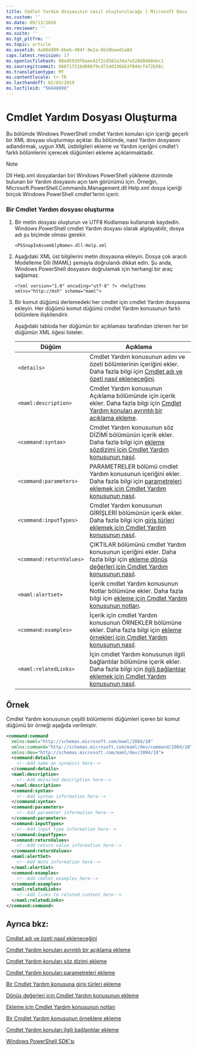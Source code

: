 ```yaml
---
title: Cmdlet Yardım dosyasının nasıl oluşturulacağı | Microsoft Docs
ms.custom: ''
ms.date: 09/13/2016
ms.reviewer: ''
ms.suite: ''
ms.tgt_pltfrm: ''
ms.topic: article
ms.assetid: 4a88dd89-6beb-494f-9e2a-6b10baed1a8d
caps.latest.revision: 17
ms.openlocfilehash: 08e05939f8aee42f2cd502a3da7a528d8460dec1
ms.sourcegitcommit: b6871f21bd666f9cd71dd336bb3f844cf472b56c
ms.translationtype: MT
ms.contentlocale: tr-TR
ms.lasthandoff: 02/03/2019
ms.locfileid: "56848898"
---
```

# <a name="how-to-create-the-cmdlet-help-file"></a>Cmdlet Yardım Dosyası Oluşturma

Bu bölümde Windows PowerShell cmdlet Yardım konuları için içeriği geçerli bir XML dosyası oluşturmayı açıklar. Bu bölümde, nasıl Yardım dosyasını adlandırmak, uygun XML üstbilgileri ekleme ve Yardım içeriğini cmdlet'i farklı bölümlerini içerecek düğümleri ekleme açıklanmaktadır.

> [!NOTE]
> Dll Help.xml dosyalardan biri Windows PowerShell yükleme dizininde bulunan bir Yardım dosyasını açın tam görünümü için. Örneğin, Microsoft.PowerShell.Commands.Management.dll Help.xml dosya içeriği birçok Windows PowerShell cmdlet'lerini içerir.

### <a name="how-to-create-a-cmdlet-help-file"></a>Bir Cmdlet Yardım dosyası oluşturma

1. Bir metin dosyası oluşturun ve UTF8 Kodlaması kullanarak kaydedin. Windows PowerShell cmdlet Yardım dosyası olarak algılayabilir, dosya adı şu biçimde olması gerekir.

   `<PSSnapInAssemblyName>.dll-Help.xml`

2. Aşağıdaki XML üst bilgilerini metin dosyasına ekleyin. Dosya çok aracılı Modelleme Dili (MAML) şemayla doğrulandı dikkat edin. Şu anda, Windows PowerShell dosyasını doğrulamak için herhangi bir araç sağlamaz.

   `<?xml version="1.0" encoding="utf-8" ?> <helpItems xmlns="http://msh" schema="maml">`

3. Bir komut düğümü derlemedeki her cmdlet için cmdlet Yardım dosyasına ekleyin. Her düğümü komut düğümü cmdlet Yardım konusunun farklı bölümlere ilişkilendirir.

   Aşağıdaki tabloda her düğümün bir açıklaması tarafından izlenen her bir düğümün XML öğesi listeler.

   |Düğüm|Açıklama|
   |----------|-----------------|
   |`<details>`|Cmdlet Yardım konusunun adını ve özeti bölümlerinin içeriğini ekler. Daha fazla bilgi için [Cmdlet adı ve özeti nasıl ekleneceğini](./how-to-add-the-cmdlet-name-and-synopsis-to-a-cmdlet-help-topic.md).|
   |`<maml:description>`|Cmdlet Yardım konusunun Açıklama bölümünde için içerik ekler. Daha fazla bilgi için [Cmdlet Yardım konuları ayrıntılı bir açıklama ekleme](./how-to-add-a-cmdlet-description.md).|
   |`<command:syntax>`|Cmdlet Yardım konusunun söz DİZİMİ bölümünün içerik ekler. Daha fazla bilgi için [ekleme sözdizimi için Cmdlet Yardım konusunun nasıl](./how-to-add-syntax-to-a-cmdlet-help-topic.md).|
   |`<command:parameters>`|PARAMETRELER bölümü cmdlet Yardım konusunun içeriğini ekler. Daha fazla bilgi için [parametreleri eklemek için Cmdlet Yardım konusunun nasıl](./how-to-add-parameter-information.md).|
   |`<command:inputTypes>`|Cmdlet Yardım konusunun GİRİŞLERİ bölümünün içerik ekler. Daha fazla bilgi için [giriş türleri eklemek için Cmdlet Yardım konusunun nasıl](./how-to-add-input-types-to-a-cmdlet-help-topic.md).|
   |`<command:returnValues>`|ÇIKTILAR bölümünü cmdlet Yardım konusunun içeriğini ekler. Daha fazla bilgi için [ekleme dönüş değerleri için Cmdlet Yardım konusunun nasıl](./how-to-add-return-values-to-a-cmdlet-help-topic.md).|
   |`<maml:alertset>`|İçerik cmdlet Yardım konusunun Notlar bölümüne ekler. Daha fazla bilgi için [ekleme için Cmdlet Yardım konusunun notları](./how-to-add-notes-to-a-cmdlet-help-topic.md).|
   |`<command:examples>`|İçerik için cmdlet Yardım konusunun ÖRNEKLER bölümüne ekler. Daha fazla bilgi için [ekleme örnekleri için Cmdlet Yardım konusunun nasıl](./how-to-add-examples-to-a-cmdlet-help-topic.md).|
   |`<maml:relatedLinks>`|İçin cmdlet Yardım konusunun ilgili bağlantılar bölümüne içerik ekler. Daha fazla bilgi için [ilgili bağlantılar eklemek için Cmdlet Yardım konusunun nasıl](./how-to-add-related-links-to-a-cmdlet-help-topic.md).|

## <a name="example"></a>Örnek

 Cmdlet Yardım konusunun çeşitli bölümlerini düğümleri içeren bir komut düğümü bir örneği aşağıda verilmiştir.

```xml
<command:command
  xmlns:maml="http://schemas.microsoft.com/maml/2004/10"
  xmlns:command="http://schemas.microsoft.com/maml/dev/command/2004/10"
  xmlns:dev="http://schemas.microsoft.com/maml/dev/2004/10">
  <command:details>
    <!--Add name an synopsis here-->
  </command:details>
  <maml:description>
    <!--Add detailed description here-->
  </maml:description>
  <command:syntax>
    <!--Add syntax information here-->
  </command:syntax>
  <command:parameters>
    <!--Add parameter information here-->
  </command:parameters>
  <command:inputTypes>
    <!--Add input type information here-->
  </command:inputTypes>
  <command:returnValues>
    <!--Add return value information here-->
  </command:returnValues>
  <maml:alertSet>
    <!--Add Note information here-->
  </maml:alertSet>
  <command:examples>
    <!--Add cmdlet examples here-->
  </command:examples>
  <maml:relatedLinks>
    <!--Add links to related content here-->
  </maml:relatedLinks>
</command:command>
```

## <a name="see-also"></a>Ayrıca bkz:

 [Cmdlet adı ve özeti nasıl ekleneceğini](./how-to-add-the-cmdlet-name-and-synopsis-to-a-cmdlet-help-topic.md)

 [Cmdlet Yardım konuları ayrıntılı bir açıklama ekleme](./how-to-add-a-cmdlet-description.md)

 [Cmdlet Yardım konuları söz dizimi ekleme](./how-to-add-syntax-to-a-cmdlet-help-topic.md)

 [Cmdlet Yardım konuları parametreleri ekleme](./how-to-add-parameter-information.md)

 [Bir Cmdlet Yardım konusuna giriş türleri ekleme](./how-to-add-input-types-to-a-cmdlet-help-topic.md)

 [Dönüş değerleri için Cmdlet Yardım konusunun ekleme](./how-to-add-return-values-to-a-cmdlet-help-topic.md)

 [Ekleme için Cmdlet Yardım konusunun notları](./how-to-add-notes-to-a-cmdlet-help-topic.md)

 [Bir Cmdlet Yardım konusunun örneklere ekleme](./how-to-add-examples-to-a-cmdlet-help-topic.md)

 [Cmdlet Yardım konuları ilgili bağlantılar ekleme](./how-to-add-related-links-to-a-cmdlet-help-topic.md)

 [Windows PowerShell SDK'sı](../windows-powershell-reference.md)